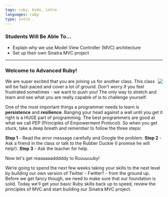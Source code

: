 ```yaml
---
tags: ruby, kids, intro
languages: ruby
type: intro
---
```


### Students Will Be Able To...
* Explain why we use Model View Controller (MVC) architecture
* Set up their own Sinatra MVC project

---
### Welcome to Advanced Ruby!
<img align="right" src="https://cdn.tutsplus.com/net/uploads/legacy/943_sinatra/images/singing-with-sinatra.jpg"> We are super excited that you are joining us for another class. This class will be fast-paced and cover a lot of ground. Don't worry if you feel frustrated sometimes - we want to push you! The only way to stretch and learn and see what you are really capable of is to challenge yourself. 

One of the most important things a programmer needs to learn is **persistence** and **resilience**. Banging your head against a wall until you get it right is a HUGE part of programming. The best programmers are good at what we call PEP (Principles of Empowerment Protocol). So when you get stuck, take a deep breath and remember to follow the three steps:

**Step 1** - Read the error message carefully and Google the problem.
**Step 2** - Ask a friend in the class or talk to the Rubber Duckie (I promise he will help!). 
**Step 3** - Ask the teacher for help.

Now let's get reaaaaaadddddy to Ruuuuuuby!

We’re going to spend the next few weeks taking your skills to the next level by building our own version of Twitter - Fwitter? - from the ground up. Before we get fancy though, we need to make sure that our foundation is solid. Today we'll get your basic Ruby skills back up to speed, review the principles of MVC and start building our Sinatra MVC project. 
